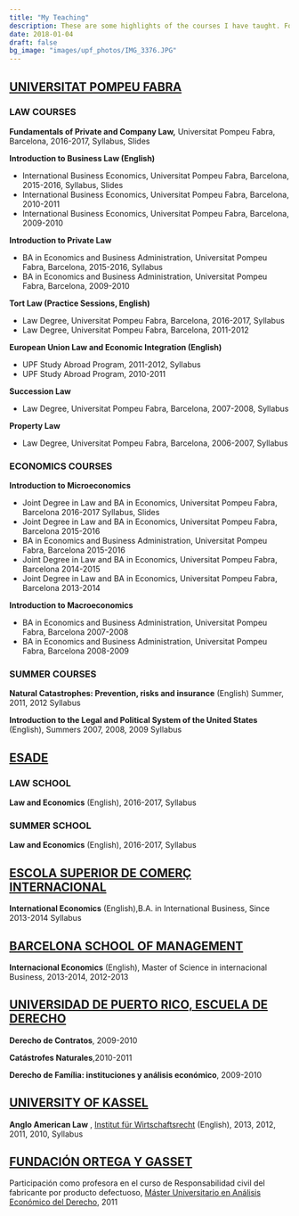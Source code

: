 ```yaml
---
title: "My Teaching"
description: These are some highlights of the courses I have taught. For a full list of publications please see my CV.
date: 2018-01-04
draft: false
bg_image: "images/upf_photos/IMG_3376.JPG"
---
```



## [UNIVERSITAT POMPEU FABRA](https://www.upf.edu/en/)

### LAW COURSES

**Fundamentals of Private and Company Law,** Universitat Pompeu Fabra, Barcelona, 2016-2017, Syllabus, Slides

**Introduction to Business Law (English)**

* International Business Economics, Universitat Pompeu Fabra, Barcelona, 2015-2016, Syllabus, Slides
* International Business Economics, Universitat Pompeu Fabra, Barcelona, 2010-2011
* International Business Economics, Universitat Pompeu Fabra, Barcelona, 2009-2010

**Introduction to Private Law**

* BA in Economics and Business Administration, Universitat Pompeu Fabra, Barcelona, 2015-2016, Syllabus
* BA in Economics and Business Administration, Universitat Pompeu Fabra, Barcelona, 2009-2010

**Tort Law (Practice Sessions, English)**

* Law Degree, Universitat Pompeu Fabra, Barcelona, 2016-2017, Syllabus
* Law Degree, Universitat Pompeu Fabra, Barcelona, 2011-2012

**European Union Law and Economic Integration (English)**

* UPF Study Abroad Program, 2011-2012, Syllabus
* UPF Study Abroad Program, 2010-2011

**Succession Law**

* Law Degree, Universitat Pompeu Fabra, Barcelona, 2007-2008, Syllabus

**Property Law**

* Law Degree, Universitat Pompeu Fabra, Barcelona, 2006-2007, Syllabus

### ECONOMICS COURSES

**Introduction to Microeconomics**

* Joint Degree in Law and BA in Economics, Universitat Pompeu Fabra, Barcelona 2016-2017 Syllabus, Slides
* Joint Degree in Law and BA in Economics, Universitat Pompeu Fabra, Barcelona 2015-2016
* BA in Economics and Business Administration, Universitat Pompeu Fabra, Barcelona 2015-2016
* Joint Degree in Law and BA in Economics, Universitat Pompeu Fabra, Barcelona 2014-2015
* Joint Degree in Law and BA in Economics, Universitat Pompeu Fabra, Barcelona 2013-2014

**Introduction to Macroeconomics**

* BA in Economics and Business Administration, Universitat Pompeu Fabra, Barcelona 2007-2008
* BA in Economics and Business Administration, Universitat Pompeu Fabra, Barcelona 2008-2009

### SUMMER COURSES

**Natural Catastrophes: Prevention, risks and insurance** (English) Summer, 2011, 2012 Syllabus

**Introduction to the Legal and Political System of the United States** (English), Summers 2007, 2008, 2009 Syllabus

## [ESADE](http://www.esade.edu/web/eng)

### LAW SCHOOL

**Law and Economics** (English), 2016-2017, Syllabus

### SUMMER SCHOOL

**Law and Economics** (English), 2016-2017, Syllabus

## [ESCOLA SUPERIOR DE COMERÇ INTERNACIONAL](http://www.esci.upf.edu/en)

**International Economics** (English),B.A. in International Business, Since 2013-2014  Syllabus

## [BARCELONA SCHOOL OF MANAGEMENT](http://www.barcelonaschoolofmanagement.upf.edu/en)

**Internacional Economics** (English), Master of Science in internacional Business, 2013-2014, 2012-2013

## [UNIVERSIDAD DE PUERTO RICO, ESCUELA DE DERECHO](http://derecho.uprrp.edu/)

**Derecho de Contratos**, 2009-2010

**Catástrofes Naturales**,2010-2011

**Derecho de Família: instituciones y análisis económico**, 2009-2010

## [UNIVERSITY OF KASSEL](http://www.uni-kassel.de/uni/internationales/english-version/university/about-us.html)

**Anglo American Law** , [Institut für Wirtschaftsrecht](http://www.uni-kassel.de/fb07/institute/iwr/home.html) (English), 2013, 2012, 2011, 2010, Syllabus

## [FUNDACIÓN ORTEGA Y GASSET](http://www.ortegaygasset.edu/)

Participación como profesora en el curso de Responsabilidad civil del fabricante por producto defectuoso, [Máster Universitario en Análisis Económico del Derecho](http://ortegaygasset.edu/instituto-universitario/programas-de-postgrado/masteres-universitarios-oficiales), 2011
